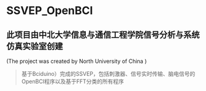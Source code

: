 # SSVEP_OpenBCI
## 此项目由中北大学信息与通信工程学院信号分析与系统仿真实验室创建
(The project was created by North University of China )  
>基于Bciduino）完成的SSVEP，包括刺激器、信号实时传输、脑电信号的OpenBCI程序以及基于FFT分类的所有程序  
>  
>  


